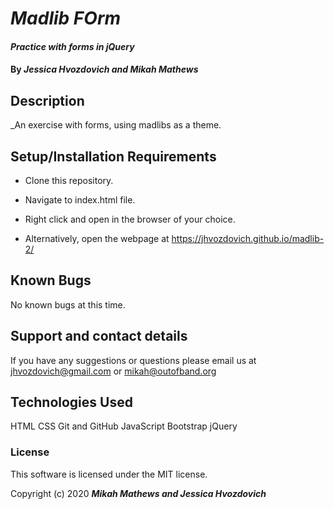 # _Madlib FOrm_

#### _Practice with forms in jQuery_

#### By _**Jessica Hvozdovich and Mikah Mathews**_

## Description

_An exercise with forms, using madlibs as a theme.

## Setup/Installation Requirements

* Clone this repository.
* Navigate to index.html file.
* Right click and open in the browser of your choice.

* Alternatively, open the webpage at https://jhvozdovich.github.io/madlib-2/

## Known Bugs

No known bugs at this time.

## Support and contact details

If you have any suggestions or questions please email us at jhvozdovich@gmail.com or mikah@outofband.org

## Technologies Used

HTML
CSS
Git and GitHub
JavaScript
Bootstrap
jQuery

### License

This software is licensed under the MIT license.

Copyright (c) 2020 **_Mikah Mathews and Jessica Hvozdovich_**